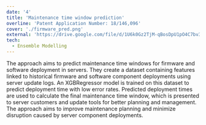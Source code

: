 ```yaml
---
date: '4'
title: 'Maintenance time window prediction'
overline: 'Patent Application Number: 18/146,096'
cover: './firmware_pred.png'
external: 'https://drive.google.com/file/d/1U6k0Gz2TjM-qBosDpU1pO4C7bv33xGD_/view?usp=sharing'
tech:
  - Ensemble Modelling
---
```


The approach aims to predict maintenance time windows for firmware and software deployment in servers. They create a dataset containing features linked to historical firmware and software component deployments using server update logs. An XGBRegressor model is trained on this dataset to predict deployment time with low error rates. Predicted deployment times are used to calculate the final maintenance time window, which is presented to server customers and update tools for better planning and management. The approach aims to improve maintenance planning and minimize disruption caused by server component deployments.
